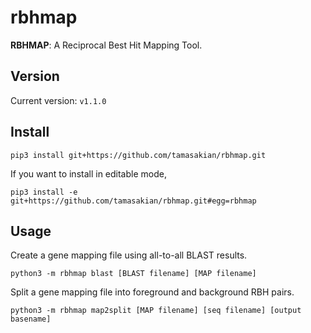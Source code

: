 # rbhmap

**RBHMAP**: A Reciprocal Best Hit Mapping Tool.

## Version
Current version: `v1.1.0`

## Install

```
pip3 install git+https://github.com/tamasakian/rbhmap.git
```

If you want to install in editable mode,

```
pip3 install -e git+https://github.com/tamasakian/rbhmap.git#egg=rbhmap
```

## Usage

Create a gene mapping file using all-to-all BLAST results.

```
python3 -m rbhmap blast [BLAST filename] [MAP filename]
```

Split a gene mapping file into foreground and background RBH pairs.

```
python3 -m rbhmap map2split [MAP filename] [seq filename] [output basename]
```


